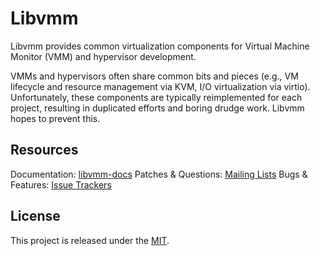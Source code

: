 # **Libvmm**

Libvmm provides common virtualization components for Virtual Machine Monitor
(VMM) and hypervisor development.

VMMs and hypervisors often share common bits and pieces (e.g., VM lifecycle and
resource management via KVM, I/O virtualization via virtio). Unfortunately,
these components are typically reimplemented for each project, resulting in
duplicated efforts and boring drudge work. Libvmm hopes to prevent this.

<!--\## **Installation**-->

## **Resources**
Documentation:       [libvmm-docs](https://man.sr.ht/~satchmo/libvmm-docs)
Patches & Questions: [Mailing Lists](https://sr.ht/~satchmo/libvmm/lists)
Bugs & Features:     [Issue Trackers](https://sr.ht/~satchmo/libvmm/trackers)

## **License**
This project is released under the [MIT](LICENSE).
